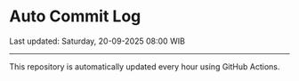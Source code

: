 # Auto Commit Log

Last updated: Saturday, 20-09-2025 08:00 WIB

---

This repository is automatically updated every hour using GitHub Actions.
